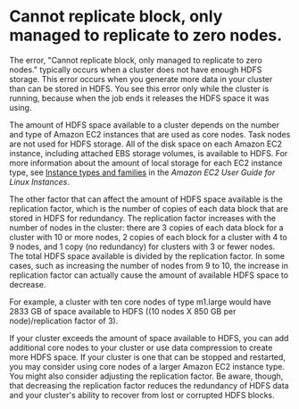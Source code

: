 # Cannot replicate block, only managed to replicate to zero nodes\.<a name="enough-hdfs-space"></a>

The error, "Cannot replicate block, only managed to replicate to zero nodes\." typically occurs when a cluster does not have enough HDFS storage\. This error occurs when you generate more data in your cluster than can be stored in HDFS\. You see this error only while the cluster is running, because when the job ends it releases the HDFS space it was using\.

The amount of HDFS space available to a cluster depends on the number and type of Amazon EC2 instances that are used as core nodes\. Task nodes are not used for HDFS storage\. All of the disk space on each Amazon EC2 instance, including attached EBS storage volumes, is available to HDFS\. For more information about the amount of local storage for each EC2 instance type, see [Instance types and families](https://docs.aws.amazon.com/AWSEC2/latest/UserGuide/instance-types.html) in the *Amazon EC2 User Guide for Linux Instances*\. 

The other factor that can affect the amount of HDFS space available is the replication factor, which is the number of copies of each data block that are stored in HDFS for redundancy\. The replication factor increases with the number of nodes in the cluster: there are 3 copies of each data block for a cluster with 10 or more nodes, 2 copies of each block for a cluster with 4 to 9 nodes, and 1 copy \(no redundancy\) for clusters with 3 or fewer nodes\. The total HDFS space available is divided by the replication factor\. In some cases, such as increasing the number of nodes from 9 to 10, the increase in replication factor can actually cause the amount of available HDFS space to decrease\. 

For example, a cluster with ten core nodes of type m1\.large would have 2833 GB of space available to HDFS \(\(10 nodes X 850 GB per node\)/replication factor of 3\)\. 

If your cluster exceeds the amount of space available to HDFS, you can add additional core nodes to your cluster or use data compression to create more HDFS space\. If your cluster is one that can be stopped and restarted, you may consider using core nodes of a larger Amazon EC2 instance type\. You might also consider adjusting the replication factor\. Be aware, though, that decreasing the replication factor reduces the redundancy of HDFS data and your cluster's ability to recover from lost or corrupted HDFS blocks\. 